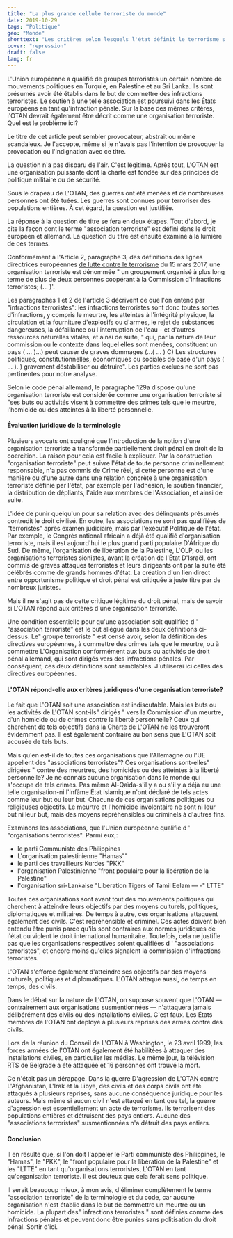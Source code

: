 ```yaml
---
title: "La plus grande cellule terroriste du monde"
date: 2019-10-29
tags: "Politique"
geo: "Monde"
shorttext: "Les critères selon lesquels l'état définit le terrorisme s'appliquent largement à l'OTAN."
cover: "repression"
draft: false
lang: fr
---
```


L'Union européenne a qualifié de groupes terroristes un certain nombre de mouvements politiques en Turquie, en Palestine et au Sri Lanka. Ils sont présumés avoir été établis dans le but de commettre des infractions terroristes. Le soutien à une telle association est poursuivi dans les États européens en tant qu'infraction pénale. Sur la base des mêmes critères, l'OTAN devrait également être décrit comme une organisation terroriste. Quel est le problème ici?

Le titre de cet article peut sembler provocateur, abstrait ou même scandaleux. Je l'accepte, même si je n'avais pas l'intention de provoquer la provocation ou l'indignation avec ce titre.

La question n'a pas disparu de l'air. C'est légitime. Après tout, L'OTAN est une organisation puissante dont la charte est fondée sur des principes de politique militaire ou de sécurité.

Sous le drapeau de L'OTAN, des guerres ont été menées et de nombreuses personnes ont été tuées. Les guerres sont connues pour terroriser des populations entières. À cet égard, la question est justifiée.

La réponse à la question de titre se fera en deux étapes. Tout d'abord, je cite la façon dont le terme "association terroriste" est défini dans le droit européen et allemand. La question du titre est ensuite examiné à la lumière de ces termes.

Conformément à l'Article 2, paragraphe 3, des définitions des lignes directrices européennes [de lutte contre le terrorisme](https://www.consilium.europa.eu/fr/policies/fight-against-terrorism/ "Lutte de l'UE contre le terrorisme") du 15 mars 2017, une organisation terroriste est dénommée " un groupement organisé à plus long terme de plus de deux personnes coopérant à la Commission d'infractions terroristes; (... )'.

Les paragraphes 1 et 2 de l'article 3 décrivent ce que l'on entend par "infractions terroristes": les infractions terroristes sont donc toutes sortes d'infractions, y compris le meurtre, les atteintes à l'intégrité physique, la circulation et la fourniture d'explosifs ou d'armes, le rejet de substances dangereuses, la défaillance ou l'interruption de l'eau - et d'autres ressources naturelles vitales, et ainsi de suite, " qui, par la nature de leur commission ou le contexte dans lequel elles sont menées, constituent un pays ( ... )...) peut causer de graves dommages (...( ... ) C) Les structures politiques, constitutionnelles, économiques ou sociales de base d'un pays ( ... )..) gravement déstabiliser ou détruire". Les parties exclues ne sont pas pertinentes pour notre analyse.

Selon le code pénal allemand, le paragraphe 129a dispose qu'une organisation terroriste est considérée comme une organisation terroriste si "ses buts ou activités visent à commettre des crimes tels que le meurtre, l'homicide ou des atteintes à la liberté personnelle.

#### Évaluation juridique de la terminologie

Plusieurs avocats ont souligné que l'introduction de la notion d'une organisation terroriste a transformée partiellement droit pénal en droit de la coercition. La raison pour cela est facile à expliquer. Par la construction "organisation terroriste" peut suivre l'état de toute personne criminellement responsable, n'a pas commis de Crime réel, si cette personne est d'une manière ou d'une autre dans une relation concrète à une organisation terroriste définie par l'état, par exemple par l'adhésion, le soutien financier, la distribution de dépliants, l'aide aux membres de l'Association, et ainsi de suite.

L'idée de punir quelqu'un pour sa relation avec des délinquants présumés contredit le droit civilisé. En outre, les associations ne sont pas qualifiées de "terroristes" après examen judiciaire, mais par l'exécutif Politique de l'état. Par exemple, le Congrès national africain a déjà été qualifié d'organisation terroriste, mais il est aujourd'hui le plus grand parti populaire D'Afrique du Sud. De même, l'organisation de libération de la Palestine, L'OLP, ou les organisations terroristes sionistes, avant la création de l'État D'Israël, ont commis de graves attaques terroristes et leurs dirigeants ont par la suite été célébrés comme de grands hommes d'état. La création d'un lien direct entre opportunisme politique et droit pénal est critiquée à juste titre par de nombreux juristes.

Mais il ne s'agit pas de cette critique légitime du droit pénal, mais de savoir si L'OTAN répond aux critères d'une organisation terroriste.

Une condition essentielle pour qu'une association soit qualifiée d ' "association terroriste” est le but allégué dans les deux définitions ci-dessus. Le" groupe terroriste " est censé avoir, selon la définition des directives européennes, à commettre des crimes tels que le meurtre, ou à commettre L'Organisation conformément aux buts ou activités de droit pénal allemand, qui sont dirigés vers des infractions pénales. Par conséquent, ces deux définitions sont semblables. J'utiliserai ici celles des directives européennes.

#### L'OTAN répond-elle aux critères juridiques d'une organisation terroriste?

Le fait que L'OTAN soit une association est indiscutable. Mais les buts ou les activités de L'OTAN sont-ils" dirigés " vers la Commission d'un meurtre, d'un homicide ou de crimes contre la liberté personnelle? Ceux qui cherchent de tels objectifs dans la Charte de L'OTAN ne les trouveront évidemment pas. Il est également contraire au bon sens que L'OTAN soit accusée de tels buts.

Mais qu'en est-il de toutes ces organisations que l'Allemagne ou l'UE appellent des "associations terroristes"? Ces organisations sont-elles" dirigées " contre des meurtres, des homicides ou des atteintes à la liberté personnelle? Je ne connais aucune organisation dans le monde qui s'occupe de tels crimes. Pas même Al-Qaïda-s'il y a ou s'il y a déjà eu une telle organisation-ni l'infâme État islamique n'ont déclaré de tels actes comme leur but ou leur but. Chacune de ces organisations politiques ou religieuses objectifs. Le meurtre et l'homicide involontaire ne sont ni leur but ni leur but, mais des moyens répréhensibles ou criminels à d'autres fins.

Examinons les associations, que l'Union européenne qualifie d ' "organisations terroristes". Parmi eux,:

  - le parti Communiste des Philippines
  - L'organisation palestinienne "Hamas""
  - le parti des travailleurs Kurdes "PKK"
  - l'organisation Palestinienne "front populaire pour la libération de la Palestine"
  - l'organisation sri-Lankaise "Liberation Tigers of Tamil Eelam — -" LTTE"
  
Toutes ces organisations sont avant tout des mouvements politiques qui cherchent à atteindre leurs objectifs par des moyens culturels, politiques, diplomatiques et militaires. De temps à autre, ces organisations attaquent également des civils. C'est répréhensible et criminel. Ces actes doivent bien entendu être punis parce qu'ils sont contraires aux normes juridiques de l'état ou violent le droit international humanitaire. Toutefois, cela ne justifie pas que les organisations respectives soient qualifiées d ' "associations terroristes", et encore moins qu'elles signalent la commission d'infractions terroristes.

L'OTAN s'efforce également d'atteindre ses objectifs par des moyens culturels, politiques et diplomatiques. L'OTAN attaque aussi, de temps en temps, des civils.

Dans le débat sur la nature de L'OTAN, on suppose souvent que L'OTAN — contrairement aux organisations susmentionnées — n'attaquera jamais délibérément des civils ou des installations civiles. C'est faux. Les États membres de l'OTAN ont déployé à plusieurs reprises des armes contre des civils.

Lors de la réunion du Conseil de L'OTAN à Washington, le 23 avril 1999, les forces armées de l'OTAN ont également été habilitées à attaquer des installations civiles, en particulier les médias.  Le même jour, la télévision RTS de Belgrade a été attaquée et 16 personnes ont trouvé la mort.

Ce n'était pas un dérapage. Dans la guerre D'agression de L'OTAN contre L'Afghanistan, L'Irak et la Libye, des civils et des corps civils ont été attaqués à plusieurs reprises, sans aucune conséquence juridique pour les auteurs. Mais même si aucun civil n'est attaqué en tant que tel, la guerre d'agression est essentiellement un acte de terrorisme. Ils terrorisent des populations entières et détruisent des pays entiers. Aucune des "associations terroristes" susmentionnées n'a détruit des pays entiers.

#### Conclusion

Il en résulte que, si l'on doit l'appeler le Parti communiste des Philippines, le "Hamas", le "PKK", le "front populaire pour la libération de la Palestine" et les "LTTE" en tant qu'organisations terroristes, L'OTAN en tant qu'organisation terroriste. Il est douteux que cela ferait sens politique.

Il serait beaucoup mieux, à mon avis, d'éliminer complètement le terme "association terroriste" de la terminologie et du code, car aucune organisation n'est établie dans le but de commettre un meurtre ou un homicide. La plupart des" infractions terroristes " sont définies comme des infractions pénales et peuvent donc être punies sans politisation du droit pénal. Sortir d'ici.
